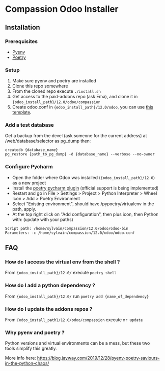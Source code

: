 # Compassion Odoo Installer

## Installation

### Prerequisites

- [Pyenv](https://github.com/pyenv/pyenv-installer)
- [Poetry](https://github.com/python-poetry/poetry)

### Setup

1. Make sure pyenv and poetry are installed
2. Clone this repo somewhere
3. From the cloned repo execute `./install.sh`
4. Get access to the paid-addons repo (ask Ema), and clone it in `{odoo_install_path}/12.0/odoo/compassion`
5. Create odoo.conf in `{odoo_install_path}/12.0/odoo`, you can use [this template](https://confluence.compassion.ch/display/CI/Odoo+installation+script).

### Add a test database

Get a backup from the devel (ask someone for the current address) at /web/database/selector as pg_dump then:

```
createdb {database_name}
pg_restore {path_to_pg_dump} -d {database_name} --verbose --no-owner
```

### Configure Pycharm

- Open the folder where Odoo was installed (`{odoo_install_path}/12.0`) as a new project
- Install the [poetry pycharm plugin](https://plugins.jetbrains.com/plugin/14307-poetry) (official support is being implemented)
- Restart and go in File > Settings > Project > Python Interpreter > Wheel Icon > Add > Poetry Environment
- Select "Existing environment", should have /pypoetry/virtualenv in the path, apply.
- At the top right click on "Add configuration", then plus icon, then Python with: (update with your paths)

```
Script path: /home/sylvain/compassion/12.0/odoo/odoo-bin
Parameters: -c /home/sylvain/compassion/12.0/odoo/odoo.conf
```

## FAQ

### How do I access the virtual env from the shell ?

From `{odoo_install_path}/12.0/` execute `poetry shell`

### How do I add a python dependency ?

From `{odoo_install_path}/12.0/` run `poetry add {name_of_dependency}`

### How do I update the addons repos ?

From `{odoo_install_path}/12.0/odoo/compassion` execute `mr update`

### Why pyenv and poetry ?

Python versions and virtual environments can be a mess, but these two tools simplify this greatly.

More info here: https://blog.jayway.com/2019/12/28/pyenv-poetry-saviours-in-the-python-chaos/
